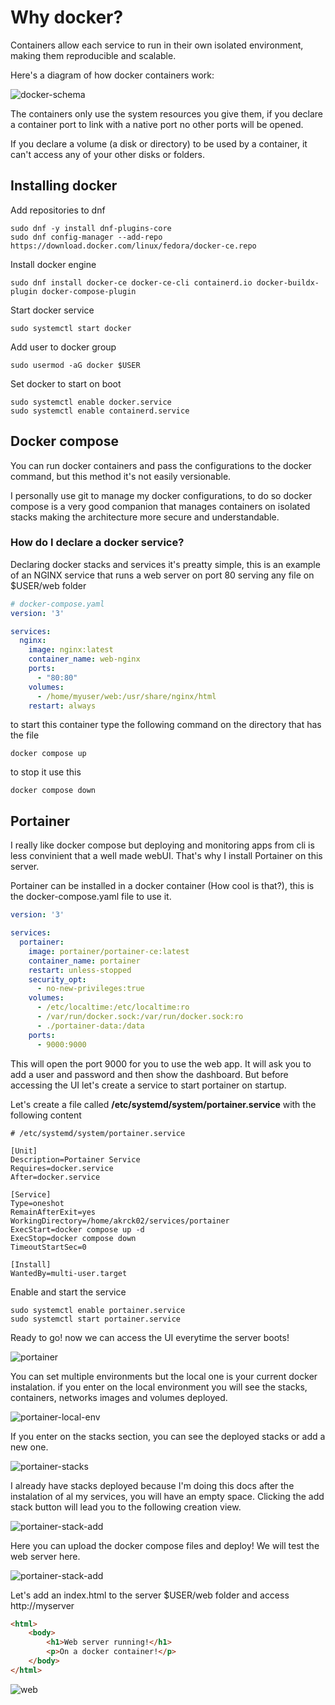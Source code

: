 # Why docker? 

Containers allow each service to run in their own isolated environment, making them reproducible and scalable.

Here's a diagram of how docker containers work:

![docker-schema](./resources/docker/schema.png)

The containers only use the system resources you give them, if you declare a container port to link with a native port no other ports will be opened.

If you declare a volume (a disk or directory) to be used by a container, it can't access any of your other disks or folders.

## Installing docker

Add repositories to dnf

```shell
sudo dnf -y install dnf-plugins-core
sudo dnf config-manager --add-repo https://download.docker.com/linux/fedora/docker-ce.repo
```

Install docker engine
```shell
sudo dnf install docker-ce docker-ce-cli containerd.io docker-buildx-plugin docker-compose-plugin
```

Start docker service
```shell 
sudo systemctl start docker
```

Add user to docker group
```shell
sudo usermod -aG docker $USER
```

Set docker to start on boot
```shell
sudo systemctl enable docker.service
sudo systemctl enable containerd.service
```

## Docker compose

You can run docker containers and pass the configurations to the docker command, but this method it's not easily versionable.

I personally use git to manage my docker configurations, to do so docker compose is a very good companion that manages containers on isolated stacks making the architecture more secure and understandable.

### How do I declare a docker service?

Declaring docker stacks and services it's preatty simple, this is an example of an NGINX service that runs a web server on port 80 serving any file on $USER/web folder

```yaml
# docker-compose.yaml
version: '3'

services:
  nginx:
    image: nginx:latest
    container_name: web-nginx
    ports:
      - "80:80"
    volumes:
      - /home/myuser/web:/usr/share/nginx/html
    restart: always
```

to start this container type the following command on the directory that has the file
```shell
docker compose up
```

to stop it use this
```shell
docker compose down
```

## Portainer

I really like docker compose but deploying and monitoring apps from cli is less convinient that a well made webUI. That's why I install Portainer on this server.

Portainer can be installed in a docker container (How cool is that?), this is the docker-compose.yaml file to use it.

```yaml
version: '3'

services:
  portainer:
    image: portainer/portainer-ce:latest
    container_name: portainer
    restart: unless-stopped
    security_opt:
      - no-new-privileges:true
    volumes:
      - /etc/localtime:/etc/localtime:ro
      - /var/run/docker.sock:/var/run/docker.sock:ro
      - ./portainer-data:/data
    ports:
      - 9000:9000
```

This will open the port 9000 for you to use the web app. It will ask you to add a user and password and then show the dashboard. But before accessing the UI let's create a service to start portainer on startup.

Let's create a file called **/etc/systemd/system/portainer.service** with the following content
```text
# /etc/systemd/system/portainer.service

[Unit]
Description=Portainer Service
Requires=docker.service
After=docker.service

[Service]
Type=oneshot
RemainAfterExit=yes
WorkingDirectory=/home/akrck02/services/portainer
ExecStart=docker compose up -d
ExecStop=docker compose down
TimeoutStartSec=0

[Install]
WantedBy=multi-user.target
```

Enable and start the service
```shell
sudo systemctl enable portainer.service
sudo systemctl start portainer.service
```

Ready to go! now we can access the UI everytime the server boots!

![portainer](./resources/docker/Portainer1.png)

You can set multiple environments but the local one is your current docker instalation. if you enter on the local environment you will see the stacks, containers, networks images and volumes deployed.

![portainer-local-env](./resources/docker/Portainer2.png)

If you enter on the stacks section, you can see the deployed stacks or add a new one.

![portainer-stacks](./resources/docker/Portainer3.png)

I already have stacks deployed because I'm doing this docs after the instalation of al my services, you will have an empty space. Clicking the add stack button will lead you to the following creation view.

![portainer-stack-add](./resources/docker/Portainer4.png)

Here you can upload the docker compose files and deploy!
We will test the web server here.

![portainer-stack-add](./resources/docker/Portainer5.png)

Let's add an index.html to the server $USER/web folder and access http://myserver

```html
<html>
    <body>
        <h1>Web server running!</h1>
        <p>On a docker container!</p>
    </body>
</html>
```

![web](./resources/docker/web.png)